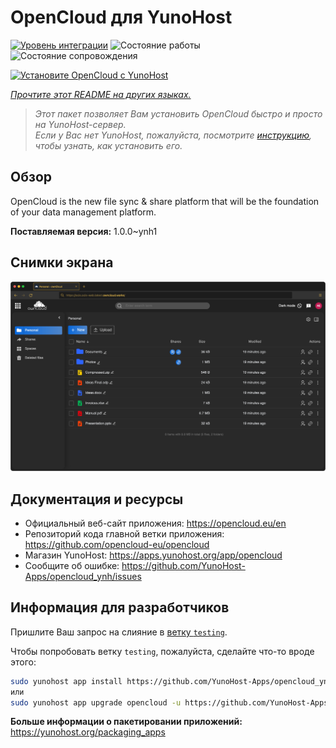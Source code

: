 <!--
Важно: этот README был автоматически сгенерирован <https://github.com/YunoHost/apps/tree/master/tools/readme_generator>
Он НЕ ДОЛЖЕН редактироваться вручную.
-->

# OpenCloud для YunoHost

[![Уровень интеграции](https://apps.yunohost.org/badge/integration/opencloud)](https://ci-apps.yunohost.org/ci/apps/opencloud/)
![Состояние работы](https://apps.yunohost.org/badge/state/opencloud)
![Состояние сопровождения](https://apps.yunohost.org/badge/maintained/opencloud)

[![Установите OpenCloud с YunoHost](https://install-app.yunohost.org/install-with-yunohost.svg)](https://install-app.yunohost.org/?app=opencloud)

*[Прочтите этот README на других языках.](./ALL_README.md)*

> *Этот пакет позволяет Вам установить OpenCloud быстро и просто на YunoHost-сервер.*  
> *Если у Вас нет YunoHost, пожалуйста, посмотрите [инструкцию](https://yunohost.org/install), чтобы узнать, как установить его.*

## Обзор

OpenCloud is the new file sync & share platform that will be the foundation of your data management platform.

**Поставляемая версия:** 1.0.0~ynh1

## Снимки экрана

![Снимок экрана OpenCloud](./doc/screenshots/screenshot.png)

## Документация и ресурсы

- Официальный веб-сайт приложения: <https://opencloud.eu/en>
- Репозиторий кода главной ветки приложения: <https://github.com/opencloud-eu/opencloud>
- Магазин YunoHost: <https://apps.yunohost.org/app/opencloud>
- Сообщите об ошибке: <https://github.com/YunoHost-Apps/opencloud_ynh/issues>

## Информация для разработчиков

Пришлите Ваш запрос на слияние в [ветку `testing`](https://github.com/YunoHost-Apps/opencloud_ynh/tree/testing).

Чтобы попробовать ветку `testing`, пожалуйста, сделайте что-то вроде этого:

```bash
sudo yunohost app install https://github.com/YunoHost-Apps/opencloud_ynh/tree/testing --debug
или
sudo yunohost app upgrade opencloud -u https://github.com/YunoHost-Apps/opencloud_ynh/tree/testing --debug
```

**Больше информации о пакетировании приложений:** <https://yunohost.org/packaging_apps>
